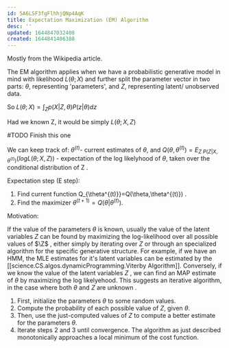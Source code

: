 ```yaml
---
id: 5A6LSF3fgFlhhjQNp4AqK
title: Expectation Maximization (EM) Algorithm
desc: ''
updated: 1644847032408
created: 1644841406388
---
```


Mostly from the Wikipedia article.


The EM algorithm applies when we have a probabilistic generative model in mind with likelihood $L(\theta;X)$ and further split the parameter vector in two parts: $\theta$, representing 'parameters', and $Z$, representing latent/ unobserved data.

So $L(\theta;X) = \int_Z p(X|Z,\theta)P(z|\theta)dz$

Had we known Z, it would be simply $L(\theta;X,Z)$


#TODO Finish this one

We can keep track of:
$\theta^{(t)}$- current estimates of $\theta$, and 
 $Q(\theta,\theta^{(t)}) = E_{Z~P(Z|X,\theta^{(t)})} (log L(\theta;X,Z))$ - expectation of the log likelyhood of $\theta$, taken over the conditional distribution of Z .

Expectation step (E step): 
1. Find current function Q_{\theta^{(t)}}=Q(\theta,\theta^{(t)}) .
2. Find the maximizer $\theta^{(t+1)} = Q(\theta|\theta^{(t)})$.


Motivation:

 If the value of the parameters $\theta$ is known, usually the value of the latent variables $Z$ can be found by maximizing the log-likelihood over all possible values of $\Z$ , either simply by iterating over $Z$ or through an specialized algorithm for the specific generative structure. For example, if we have an HMM, the MLE estimates for it's latent variables can be estimated by the [[science.CS.algos.dynamicProgramming.Viterby Algorithm]]. Conversely, if we know the value of the latent variables $Z$ , we can find an MAP estimate of $\theta$ by maximizing the log likelyehood. This suggests an iterative algorithm, in the case where both $\theta$ and $Z$ are unknown .
1. First, initialize the parameters $\theta$ to some random values.
2. Compute the probability of each possible value of $Z$, given $\theta$. 
3. Then, use the just-computed values of $Z$  to compute a better estimate for the parameters $\theta$.
4. Iterate steps 2 and 3 until convergence.
The algorithm as just described monotonically approaches a local minimum of the cost function.
